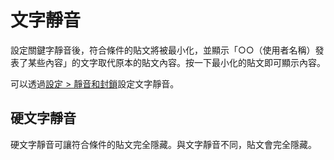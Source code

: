 # 文字靜音

設定關鍵字靜音後，符合條件的貼文將被最小化，並顯示「○○（使用者名稱）發表了某些內容」的文字取代原本的貼文內容。按一下最小化的貼文即可顯示內容。

可以透過[設定 > 靜音和封鎖](x-mi-web://settings/mute-block)設定文字靜音。

## 硬文字靜音

硬文字靜音可讓符合條件的貼文完全隱藏。與文字靜音不同，貼文會完全隱藏。
